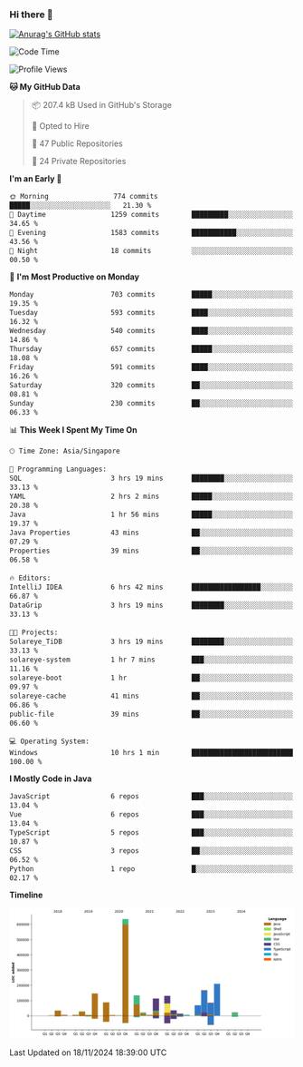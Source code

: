 ### Hi there 👋

[![Anurag's GitHub stats](https://github-readme-stats.vercel.app/api?username=xiumu2017&show_icons=true&theme=radical)](https://github.com/anuraghazra/github-readme-stats)

<!--
**xiumu2017/xiumu2017** is a ✨ _special_ ✨ repository because its `README.md` (this file) appears on your GitHub profile.

Here are some ideas to get you started:

- 🔭 I’m currently working on ...
- 🌱 I’m currently learning ...
- 👯 I’m looking to collaborate on ...
- 🤔 I’m looking for help with ...
- 💬 Ask me about ...
- 📫 How to reach me: ...
- 😄 Pronouns: ...
- ⚡ Fun fact: ...
-->

<!--START_SECTION:waka-->
![Code Time](http://img.shields.io/badge/Code%20Time-2%2C480%20hrs%2053%20mins-blue)

![Profile Views](http://img.shields.io/badge/Profile%20Views-0-blue)

**🐱 My GitHub Data** 

> 📦 207.4 kB Used in GitHub's Storage 
 > 
> 💼 Opted to Hire
 > 
> 📜 47 Public Repositories 
 > 
> 🔑 24 Private Repositories 
 > 
**I'm an Early 🐤** 

```text
🌞 Morning                774 commits         █████░░░░░░░░░░░░░░░░░░░░   21.30 % 
🌆 Daytime                1259 commits        █████████░░░░░░░░░░░░░░░░   34.65 % 
🌃 Evening                1583 commits        ███████████░░░░░░░░░░░░░░   43.56 % 
🌙 Night                  18 commits          ░░░░░░░░░░░░░░░░░░░░░░░░░   00.50 % 
```
📅 **I'm Most Productive on Monday** 

```text
Monday                   703 commits         █████░░░░░░░░░░░░░░░░░░░░   19.35 % 
Tuesday                  593 commits         ████░░░░░░░░░░░░░░░░░░░░░   16.32 % 
Wednesday                540 commits         ████░░░░░░░░░░░░░░░░░░░░░   14.86 % 
Thursday                 657 commits         █████░░░░░░░░░░░░░░░░░░░░   18.08 % 
Friday                   591 commits         ████░░░░░░░░░░░░░░░░░░░░░   16.26 % 
Saturday                 320 commits         ██░░░░░░░░░░░░░░░░░░░░░░░   08.81 % 
Sunday                   230 commits         ██░░░░░░░░░░░░░░░░░░░░░░░   06.33 % 
```


📊 **This Week I Spent My Time On** 

```text
🕑︎ Time Zone: Asia/Singapore

💬 Programming Languages: 
SQL                      3 hrs 19 mins       ████████░░░░░░░░░░░░░░░░░   33.13 % 
YAML                     2 hrs 2 mins        █████░░░░░░░░░░░░░░░░░░░░   20.38 % 
Java                     1 hr 56 mins        █████░░░░░░░░░░░░░░░░░░░░   19.37 % 
Java Properties          43 mins             ██░░░░░░░░░░░░░░░░░░░░░░░   07.29 % 
Properties               39 mins             ██░░░░░░░░░░░░░░░░░░░░░░░   06.58 % 

🔥 Editors: 
IntelliJ IDEA            6 hrs 42 mins       █████████████████░░░░░░░░   66.87 % 
DataGrip                 3 hrs 19 mins       ████████░░░░░░░░░░░░░░░░░   33.13 % 

🐱‍💻 Projects: 
Solareye_TiDB            3 hrs 19 mins       ████████░░░░░░░░░░░░░░░░░   33.13 % 
solareye-system          1 hr 7 mins         ███░░░░░░░░░░░░░░░░░░░░░░   11.16 % 
solareye-boot            1 hr                ██░░░░░░░░░░░░░░░░░░░░░░░   09.97 % 
solareye-cache           41 mins             ██░░░░░░░░░░░░░░░░░░░░░░░   06.86 % 
public-file              39 mins             ██░░░░░░░░░░░░░░░░░░░░░░░   06.60 % 

💻 Operating System: 
Windows                  10 hrs 1 min        █████████████████████████   100.00 % 
```

**I Mostly Code in Java** 

```text
JavaScript               6 repos             ███░░░░░░░░░░░░░░░░░░░░░░   13.04 % 
Vue                      6 repos             ███░░░░░░░░░░░░░░░░░░░░░░   13.04 % 
TypeScript               5 repos             ███░░░░░░░░░░░░░░░░░░░░░░   10.87 % 
CSS                      3 repos             ██░░░░░░░░░░░░░░░░░░░░░░░   06.52 % 
Python                   1 repo              █░░░░░░░░░░░░░░░░░░░░░░░░   02.17 % 
```



**Timeline**

![Lines of Code chart](https://raw.githubusercontent.com/xiumu2017/xiumu2017/main/assets/bar_graph.png)


 Last Updated on 18/11/2024 18:39:00 UTC
<!--END_SECTION:waka-->
